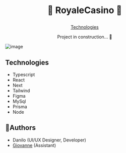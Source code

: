 # <p align="center">🎲 RoyaleCasino 🎰</p>
<p align="center">
  <a href="#technologies">Technologies</a>
</p>

<p align="center">Project in construction... 🚧</p>

![image](https://user-images.githubusercontent.com/55723423/178883051-d8b90ffb-b35d-42af-96a7-c03fc7d7435b.png)

## Technologies
- Typescript
- React
- Next
- Tailwind
- Figma
- MySql
- Prisma
- Node

## 👥Authors
- Danilo (UI/UX Designer, Developer)
- <a href="https://github.com/GiovanneMika" target="_blank">Giovanne</a> (Assistant)
